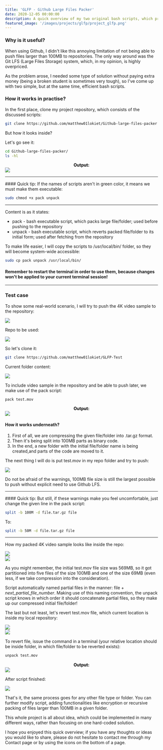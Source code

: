 ```yaml
---
title: 'GLFP - Github Large Files Packer'
date: 2020-12-05 00:00:00
description: A quick overview of my two original bash scripts, which provide the capability to push large files to GitHub for free.
featured_image: '/images/projects/glfp/project_glfp.png'
---
```


### Why is it useful?
When using Github, I didn't like this annoying limitation of not being able to push files larger than 100MB to repositories.
The only way around was the Git LFS (Large Files Storage) system, which, in my opinion, is highly overpriced.

As the problem arose, I needed some type of solution without paying extra money (being a broken student is sometimes very tough),
so I've come up with two simple, but at the same time, efficient bash scripts.

### How it works in practise?
In the first place, clone my project repository, which consists of the discussed scripts:

```bash
git clone https://github.com/matthew01lokiet/Github-large-files-packer
```

But how it looks inside?

Let's go see it:

```bash
cd Github-large-files-packer/
ls -hl
```

<div style="text-align: center; color: black;"><b>Output:</b></div>
<div class="gallery" data-columns="1">
    <img src="/images/projects/glfp/output_of_ls.png">
</div>

<hr>
#### Quick tip:
If the names of scripts aren't in green color, it means we must make them executable:

```bash
sudo chmod +x pack unpack
```  
<hr>

Content is as it states:
- <span class="inline_text">pack</span> - bash executable script, which packs large file/folder; used before pushing to the repository
- <span class="inline_text">unpack</span> - bash executable script, which reverts packed file/folder to its initial form; used after fetching from the repository 

To make life easier, I will copy the scripts to <span class="file_path">/usr/local/bin/</span> folder, so they will become system-wide accessible:

```bash
sudo cp pack unpack /usr/local/bin/
```

#### Remember to restart the terminal in order to use them, because changes won't be applied to your current terminal session!

<hr>

### Test case
To show some real-world scenario, I will try to push the 4K video sample to the repository:

<div class="gallery" data-columns="1">
    <img src="/images/projects/glfp/test_case_mov.png">
</div>

Repo to be used:

<div class="gallery" data-columns="1">
    <img src="/images/projects/glfp/test_repo.png">
</div>

So let's clone it:

```bash
git clone https://github.com/matthew01lokiet/GLFP-Test
```

Current folder content:

<div class="gallery" data-columns="1">
    <img src="/images/projects/glfp/content_ins.png">
</div>

To include video sample in the repository and be able to push later, we make use of the <span class="inline_text">pack</span> script:

```bash
pack test.mov
```

<div style="text-align: center; color: black;"><b>Output:</b></div>
<div class="gallery" data-columns="1">
    <img src="/images/projects/glfp/after_split.png">
</div>

#### How it works underneath?
1. First of all, we are compressing the given file/folder into <span class="inline_text">.tar.gz</span> format.
2. Then it's being split into 100MB parts as binary code.
3. In the end, a new folder with the initial file/folder name is being created,and parts of the code are moved to it.

The next thing I will do is put <span class="inline_text">test.mov</span> in my repo folder and try to push:

<div class="gallery" data-columns="1">
    <img src="/images/projects/glfp/after_all.png">
</div>

Do not be afraid of the warnings, 100MB file size is still the largest possible to push without explicit need to use Github LFS.

<hr>
#### Quick tip:
But still, if these warnings make you feel uncomfortable, just change the given line in the <span class="inline_text">pack</span> script:

```bash
split -b 100M -d file.tar.gz file
```  

To:

```bash
split -b 50M -d file.tar.gz file
```
<hr>

How my packed 4K video sample looks like inside the repo:

<div class="gallery" data-columns="1">
    <img src="/images/projects/glfp/repo_one.png">
</div>

<div class="gallery" data-columns="1">
    <img src="/images/projects/glfp/repo_two.png">
</div>

As you might remember, the initial <span class="inline_text">test.mov</span> file size was 569MB, so it got partitioned
into five files of the size 100MB and one of the size 69MB (even less, if we take compression into the consideration).

Script automatically named partial files in the manner: <span class="inline_text">file + _next_partial_file_number_</span>.
Making use of this naming convention, the <span class="inline_text">unpack</span> script knows in which order it should concatenate partial
files, so they make up our compressed initial file/folder!

The last but not least, let's revert <span class="inline_text">test.mov</span> file, which current location is inside my local repository:

<div class="gallery" data-columns="1">
    <img src="/images/projects/glfp/first_step_revert.png">
</div>

<div class="gallery" data-columns="1">
    <img src="/images/projects/glfp/second_step_revert.png">
</div>

To revert file, issue the command in a terminal (your relative location should be inside folder, in which file/folder to be reverted exists):

```bash
unpack test.mov
```

<div style="text-align: center; color: black;"><b>Output:</b></div>
<div class="gallery" data-columns="1">
    <img src="/images/projects/glfp/unpack_output.png">
</div>

After script finished:

<div class="gallery" data-columns="1">
    <img src="/images/projects/glfp/folder_after_revert.png">
</div>

That's it, the same process goes for any other file type or folder.
You can further modify script, adding functionalities like encryption or recursive packing of files larger than 100MB in a given folder.

This whole project is all about idea, which could be implemented in many different ways, rather than focusing on one hard-coded solution.

I hope you enjoyed this quick overview; if you have any thoughts or ideas you would like to share, please do not hesitate to contact 
me through my <span class="inline_text">Contact</span> page or by using the icons on the bottom of a page.
